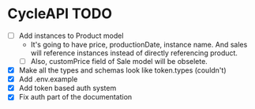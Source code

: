 # CycleAPI TODO

- [ ] Add instances to Product model
  - It's going to have price, productionDate, instance name. And sales will reference instances instead of directly referencing product.
  - [ ] Also, customPrice field of Sale model will be obselete.
- [x] Make all the types and schemas look like token.types (couldn't)
- [x] Add .env.example
- [x] Add token based auth system
- [x] Fix auth part of the documentation
